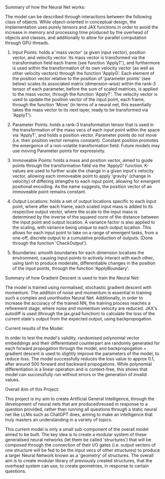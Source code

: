 


Summary of how the Neural Net works:

The model can be described through interactions between the following class of objects. While object-oriented in conceptual design, the implementation uses purely tensors and JAX functions in order to avoid the increase in memory and processing time produced by the overhead of objects and classes, and additionally to allow for parallel computation through GPU threads.

  1) Input Points: holds a 'mass vector' (a given input vector), position vector, and velocity vector. Its mass vector is transformed via the transformation field each frame (see function 'ApplyT'), and furthermore is used within the transformation of its own velocity vector (as well as other velocity vectors) through the function 'ApplyG'. Each element of the position vector relative to the position of 'parameter points' (see below) scales its associated matrix (dimension-wise) within the rank-3 tensor of each parameter, before the sum of scaled matrices, is applied to the mass vector, through the function 'ApplyT'. The velocity vector is used to update the position vector of the input point, each frame, through the function 'Move' (in terms of a neural net, this essentially takes the mass vector to its next layer, ready to be transformed via 'ApplyT').

  2) Parameter Points: holds a rank-3 transformation tensor that is used in the transformation of the mass vecs of each input point within the space via 'ApplyT', and holds a position vector. Parameter points do not move (i.e. their position vector remains constant). Constant position promotes the emergence of a non-volatile transformation field. Future models may use moving Parameter points for expressivity.

  3) Immoveable Points: holds a mass and position vector, aimed to guide points through the transformation field via the 'ApplyG' function. K-values are used to further scale the change in a given input's velocity vector, allowing each immoveable point to apply 'gravity' (change in velocity) of differing strengths to each input point, allowing for emergent positional encoding. As the name suggests, the position vector of an immoveable point remains constant.

  4) Output Locations: holds a set of output locations specific to each input point, where after each frame, each scaled input mass is added to its respective output vector, where the scale to the input mass is determined by the inverse of the squared norm of the distance between the input point and output location. A variance factor is also applied to the scaling, with variance being unique to each output location. This allows for each input point to take on a range of emergent tasks, from a one-off, discrete output to a cumulative production of outputs. (Done through the function 'CheckOutput'). 

  5) Boundaries: smooth boundaries for each dimension localises the environment, causing input points to actively interact with each other, using tanh to produce moderate, differentiable changes in the position of the input points, through the function 'ApplyBoundary'.


Summary of how Gradient Descent is used to train the Neural Net:

The model is trained using normalised, stochastic gradient descent with momentum. The addition of noise and momentum is essential in training such a complex and unorthodox Neural Net. Additionally, in order to increase the accuracy of the trained NN, the training process reaches a refinement stage, where noise and momentum velocity are reduced. JAX's autodiff is used (through the jax.grad function) to calculate the loss of the current state's output from the expected output, using backpropogation.  


Current results of the Model:

In order to test the model's validity, randomised polynomial vector embeddings and their differentiated counterpart are randomly generated for each forward propogation through the model, and backpropogation + gradient descent is used to slightly improve the parameters of the model, to reduce loss. The model successfully reduces the loss value to approx 0.1, after around 500 forward and backward propogations. While polynomial differentiation is a linear operation and is context-free, this shows that model can successfully run without errors or the generation of invalid values. 



Overall Aim of this Project:

This project is my aim to create Artificial General Intelligence, through the development of neural nets that are produced\reused in response to a question provided, rather than running all questions through a static neural net like LLMs such as ChatGPT does, aiming to make an intelligence that truly masters an understanding in a variety of topics.

This current model is only a small sub-component of the overall model aimed to be built. The key idea is to create a modular system of these generalised neural networks (let them be called 'structures') that will be composed through the connection of their I/O gates (i.e. output vectors of one structure will be fed to be the input vecs of other structures) to produce a larger Neural Network known as a 'geometry' of structures. The overall aim is to create modular library of previously created structures, that the overhead system can use, to create geometries, in response to certain questions. 

